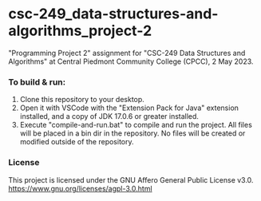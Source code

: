 # csc-249_data-structures-and-algorithms_project-2
"Programming Project 2" assignment for "CSC-249 Data Structures and Algorithms" at Central Piedmont Community College (CPCC), 2 May 2023.

### To build & run:
1. Clone this repository to your desktop.  
2. Open it with VSCode with the "Extension Pack for Java" extension installed, and a copy of JDK 17.0.6 or greater installed.
3. Execute "compile-and-run.bat" to compile and run the project. All files will be placed in a bin dir in the repository. No files will be created or modified outside of the repository.

### License
This project is licensed under the GNU Affero General Public License v3.0. 
https://www.gnu.org/licenses/agpl-3.0.html

